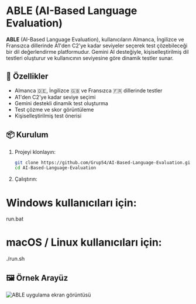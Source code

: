 # ABLE (AI-Based Language Evaluation)

**ABLE** (AI-Based Language Evaluation), kullanıcıların Almanca, İngilizce ve Fransızca dillerinde A1'den C2'ye kadar seviyeler seçerek test çözebileceği bir dil değerlendirme platformudur. Gemini AI desteğiyle, kişiselleştirilmiş dil testleri oluşturur ve kullanıcının seviyesine göre dinamik testler sunar.

## 🚀 Özellikler

- Almanca 🇩🇪, İngilizce 🇬🇧 ve Fransızca 🇫🇷 dillerinde testler
- A1'den C2'ye kadar seviye seçimi
- Gemini destekli dinamik test oluşturma
- Test çözme ve skor görüntüleme
- Kişiselleştirilmiş test önerisi

## 📦 Kurulum

1. Projeyi klonlayın:
   ```bash
   git clone https://github.com/Grup54/AI-Based-Language-Evaluation.git
   cd AI-Based-Language-Evaluation

2. Çalıştırın:

# Windows kullanıcıları için:
run.bat

# macOS / Linux kullanıcıları için:
./run.sh

## 🖼️ Örnek Arayüz

![ABLE uygulama ekran görüntüsü](./images/sample-screenshot.png)

